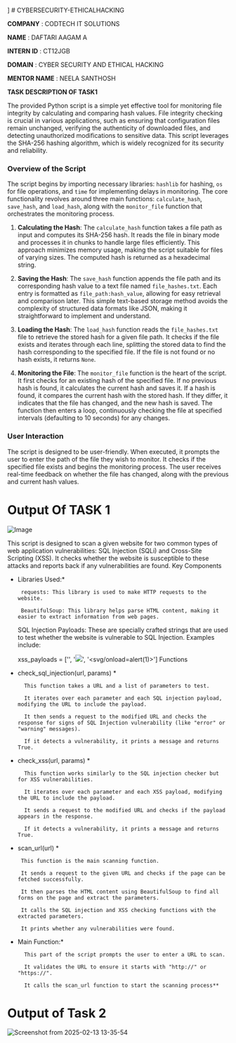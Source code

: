  \] # CYBERSECURITY-ETHICALHACKING

**COMPANY**    :   CODTECH IT SOLUTIONS

**NAME**       :   DAFTARI AAGAM A

**INTERN ID**  :   CT12JGB

**DOMAIN**     :   CYBER SECURITY AND ETHICAL HACKING

**MENTOR NAME** :   NEELA SANTHOSH

**TASK DESCRIPTION OF TASK1** 

The provided Python script is a simple yet effective tool for monitoring file integrity by calculating and comparing hash values. File integrity checking is crucial in various applications, such as ensuring that configuration files remain unchanged, verifying the authenticity of downloaded files, and detecting unauthorized modifications to sensitive data. This script leverages the SHA-256 hashing algorithm, which is widely recognized for its security and reliability.

### Overview of the Script

The script begins by importing necessary libraries: `hashlib` for hashing, `os` for file operations, and `time` for implementing delays in monitoring. The core functionality revolves around three main functions: `calculate_hash`, `save_hash`, and `load_hash`, along with the `monitor_file` function that orchestrates the monitoring process.

1. **Calculating the Hash**: The `calculate_hash` function takes a file path as input and computes its SHA-256 hash. It reads the file in binary mode and processes it in chunks to handle large files efficiently. This approach minimizes memory usage, making the script suitable for files of varying sizes. The computed hash is returned as a hexadecimal string.

2. **Saving the Hash**: The `save_hash` function appends the file path and its corresponding hash value to a text file named `file_hashes.txt`. Each entry is formatted as `file_path:hash_value`, allowing for easy retrieval and comparison later. This simple text-based storage method avoids the complexity of structured data formats like JSON, making it straightforward to implement and understand.

3. **Loading the Hash**: The `load_hash` function reads the `file_hashes.txt` file to retrieve the stored hash for a given file path. It checks if the file exists and iterates through each line, splitting the stored data to find the hash corresponding to the specified file. If the file is not found or no hash exists, it returns `None`.

4. **Monitoring the File**: The `monitor_file` function is the heart of the script. It first checks for an existing hash of the specified file. If no previous hash is found, it calculates the current hash and saves it. If a hash is found, it compares the current hash with the stored hash. If they differ, it indicates that the file has changed, and the new hash is saved. The function then enters a loop, continuously checking the file at specified intervals (defaulting to 10 seconds) for any changes.

### User Interaction

The script is designed to be user-friendly. When executed, it prompts the user to enter the path of the file they wish to monitor. It checks if the specified file exists and begins the monitoring process. The user receives real-time feedback on whether the file has changed, along with the previous and current hash values.


# Output Of TASK 1

![Image](https://github.com/user-attachments/assets/7ffe8fc0-738c-48be-a6d3-4328a26f3e11)


This script is designed to scan a given website for two common types of web application vulnerabilities: SQL Injection (SQLi) and Cross-Site Scripting (XSS). It checks whether the website is susceptible to these attacks and reports back if any vulnerabilities are found.
Key Components

 * Libraries Used:* 

        requests: This library is used to make HTTP requests to the website.

        BeautifulSoup: This library helps parse HTML content, making it easier to extract information from web pages.

    SQL Injection Payloads: These are specially crafted strings that are used to test whether the website is vulnerable to SQL Injection. Examples include:

    xss_payloads = ['<script>alert(1)</script>', '<img src="x" onerror="alert(1)">', '<svg/onload=alert(1)>']
Functions

* check_sql_injection(url, params) *

        This function takes a URL and a list of parameters to test.

        It iterates over each parameter and each SQL injection payload, modifying the URL to include the payload.

        It then sends a request to the modified URL and checks the response for signs of SQL Injection vulnerability (like "error" or "warning" messages).

        If it detects a vulnerability, it prints a message and returns True.

* check_xss(url, params) *

        This function works similarly to the SQL injection checker but for XSS vulnerabilities.

        It iterates over each parameter and each XSS payload, modifying the URL to include the payload.

        It sends a request to the modified URL and checks if the payload appears in the response.

        If it detects a vulnerability, it prints a message and returns True.

*  scan_url(url) *

        This function is the main scanning function.

        It sends a request to the given URL and checks if the page can be fetched successfully.

        It then parses the HTML content using BeautifulSoup to find all forms on the page and extract the parameters.

        It calls the SQL injection and XSS checking functions with the extracted parameters.

        It prints whether any vulnerabilities were found.

* Main Function:*

        This part of the script prompts the user to enter a URL to scan.

        It validates the URL to ensure it starts with "http://" or "https://".

        It calls the scan_url function to start the scanning process**


# Output of Task 2

![Screenshot from 2025-02-13 13-35-54](https://github.com/user-attachments/assets/7f960b05-746e-4bd3-8ee7-d1b63ba2f51b)





